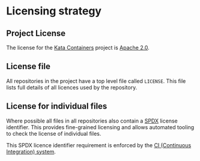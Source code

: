 # Licensing strategy

## Project License

The license for the [Kata Containers](https://github.com/kata-containers)
project is [Apache 2.0](https://www.apache.org/licenses/LICENSE-2.0).

## License file

All repositories in the project have a top level file called `LICENSE`. This
file lists full details of all licences used by the repository.

## License for individual files

Where possible all files in all repositories also contain a
[SPDX](https://spdx.org) license identifier. This provides fine-grained
licensing and allows automated tooling to check the license of individual
files.

This SPDX licence identifier requirement is enforced by the
[CI (Continuous Integration) system](https://github.com/kata-containers/kata-containers/blob/main/tests/static-checks.sh).
